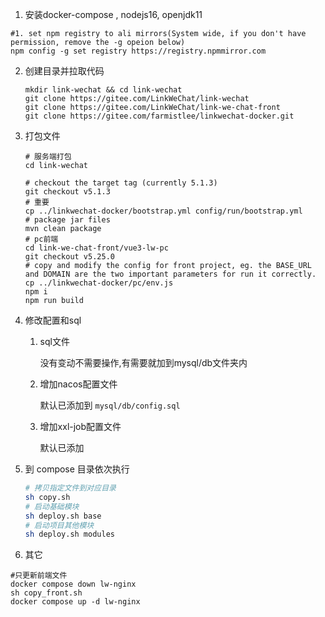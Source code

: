 

1. 安装docker-compose , nodejs16, openjdk11
```shell
#1. set npm registry to ali mirrors(System wide, if you don't have permission, remove the -g opeion below)
npm config -g set registry https://registry.npmmirror.com

```

2. 创建目录并拉取代码

   ```shell
   mkdir link-wechat && cd link-wechat
   git clone https://gitee.com/LinkWeChat/link-wechat
   git clone https://gitee.com/LinkWeChat/link-we-chat-front
   git clone https://gitee.com/farmistlee/linkwechat-docker.git
   
   ```

3. 打包文件

   ```shell
   # 服务端打包
   cd link-wechat

   # checkout the target tag (currently 5.1.3)
   git checkout v5.1.3
   # 重要
   cp ../linkwechat-docker/bootstrap.yml config/run/bootstrap.yml
   # package jar files
   mvn clean package
   # pc前端
   cd link-we-chat-front/vue3-lw-pc
   git checkout v5.25.0
   # copy and modify the config for front project, eg. the BASE_URL and DOMAIN are the two important parameters for run it correctly.
   cp ../linkwechat-docker/pc/env.js
   npm i
   npm run build

   ```

4. 修改配置和sql

   1. sql文件

      没有变动不需要操作,有需要就加到mysql/db文件夹内

   2. 增加nacos配置文件

      默认已添加到 `mysql/db/config.sql`

   3. 增加xxl-job配置文件

      默认已添加

5. 到 compose 目录依次执行

   ```sh
   # 拷贝指定文件到对应目录
   sh copy.sh
   # 启动基础模块
   sh deploy.sh base
   # 启动项目其他模块
   sh deploy.sh modules
   ```

6. 其它
```shell
#只更新前端文件
docker compose down lw-nginx
sh copy_front.sh
docker compose up -d lw-nginx
```








